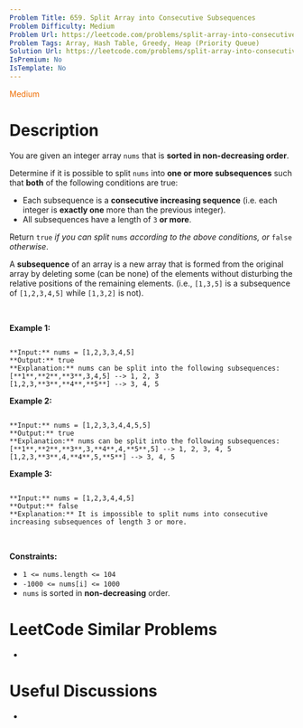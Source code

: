 ```yaml
---
Problem Title: 659. Split Array into Consecutive Subsequences
Problem Difficulty: Medium
Problem Url: https://leetcode.com/problems/split-array-into-consecutive-subsequences/
Problem Tags: Array, Hash Table, Greedy, Heap (Priority Queue)
Solution Url: https://leetcode.com/problems/split-array-into-consecutive-subsequences/solution/
IsPremium: No
IsTemplate: No
---
```


<span style="color: rgb(239, 108, 0);">Medium</span>

# Description

You are given an integer array `nums` that is **sorted in non-decreasing order**.


Determine if it is possible to split `nums` into **one or more subsequences** such that **both** of the following conditions are true:


* Each subsequence is a **consecutive increasing sequence** (i.e. each integer is **exactly one** more than the previous integer).
* All subsequences have a length of `3` **or more**.


Return `true` *if you can split* `nums` *according to the above conditions, or* `false` *otherwise*.


A **subsequence** of an array is a new array that is formed from the original array by deleting some (can be none) of the elements without disturbing the relative positions of the remaining elements. (i.e., `[1,3,5]` is a subsequence of `[1,2,3,4,5]` while `[1,3,2]` is not).


 


**Example 1:**



```

**Input:** nums = [1,2,3,3,4,5]
**Output:** true
**Explanation:** nums can be split into the following subsequences:
[**1**,**2**,**3**,3,4,5] --> 1, 2, 3
[1,2,3,**3**,**4**,**5**] --> 3, 4, 5

```

**Example 2:**



```

**Input:** nums = [1,2,3,3,4,4,5,5]
**Output:** true
**Explanation:** nums can be split into the following subsequences:
[**1**,**2**,**3**,3,**4**,4,**5**,5] --> 1, 2, 3, 4, 5
[1,2,3,**3**,4,**4**,5,**5**] --> 3, 4, 5

```

**Example 3:**



```

**Input:** nums = [1,2,3,4,4,5]
**Output:** false
**Explanation:** It is impossible to split nums into consecutive increasing subsequences of length 3 or more.

```

 


**Constraints:**


* `1 <= nums.length <= 104`
* `-1000 <= nums[i] <= 1000`
* `nums` is sorted in **non-decreasing** order.




# LeetCode Similar Problems

- []()

# Useful Discussions

- []()
